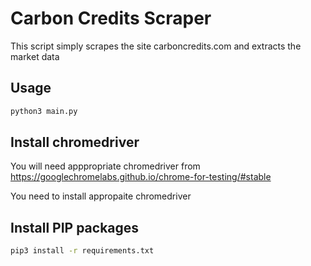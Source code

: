 # Carbon Credits Scraper

This script simply scrapes the site carboncredits.com and extracts the market data

## Usage

```sh
python3 main.py
```

## Install chromedriver

You will need apppropriate chromedriver from
https://googlechromelabs.github.io/chrome-for-testing/#stable

You need to install appropaite chromedriver

## Install PIP packages

```sh
pip3 install -r requirements.txt
```
